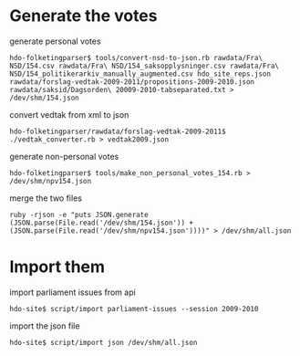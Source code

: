 # Generate the votes
generate personal votes

    hdo-folketingparser$ tools/convert-nsd-to-json.rb rawdata/Fra\ NSD/154.csv rawdata/Fra\ NSD/154_saksopplysninger.csv rawdata/Fra\ NSD/154_politikerarkiv_manually_augmented.csv hdo_site_reps.json rawdata/forslag-vedtak-2009-2011/propositions-2009-2010.json rawdata/saksid/Dagsorden\ 20009-2010-tabseparated.txt > /dev/shm/154.json

convert vedtak from xml to json

    hdo-folketingparser/rawdata/forslag-vedtak-2009-2011$ ./vedtak_converter.rb > vedtak2009.json

generate non-personal votes

    hdo-folketingparser$ tools/make_non_personal_votes_154.rb > /dev/shm/npv154.json

merge the two files

    ruby -rjson -e "puts JSON.generate (JSON.parse(File.read('/dev/shm/154.json')) + (JSON.parse(File.read('/dev/shm/npv154.json'))))" > /dev/shm/all.json

# Import them

import parliament issues from api

    hdo-site$ script/import parliament-issues --session 2009-2010

import the json file

    hdo-site$ script/import json /dev/shm/all.json